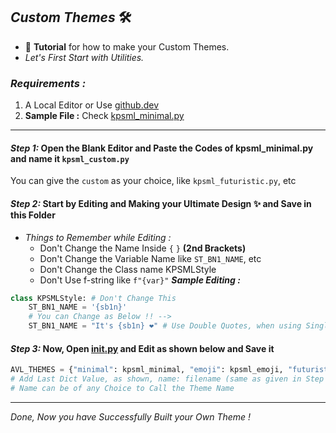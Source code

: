 ## ***Custom Themes*** 🛠

- 🤖 **Tutorial** for how to make your Custom Themes.
- _Let's First Start with Utilities._

### ***Requirements :***
1. A Local Editor or Use [github.dev](https://github.dev)
2. **Sample File :** Check [kpsml_minimal.py](https://github.com/Tamilupdates/KPSML-X/blob/kpsmlx/bot/helper/themes/kpsml_minimal.py)

---

#### ***Step 1:*** Open the Blank Editor and Paste the Codes of kpsml_minimal.py and name it `kpsml_custom.py`
You can give the `custom` as your choice, like `kpsml_futuristic.py`, etc

#### ***Step 2:*** Start by Editing and Making your Ultimate Design ✨️ and Save in this Folder
- _Things to Remember while Editing :_
  - Don't Change the Name Inside `{` `}` **(2nd Brackets)**
  - Don't Change the Variable Name like `ST_BN1_NAME`, etc
  - Don't Change the Class name KPSMLStyle
  - Don't Use f-string like `f"{var}"`
***Sample Editing :***
```python
class KPSMLStyle: # Don't Change This
    ST_BN1_NAME = '{sb1n}'
    # You can Change as Below !! -->
    ST_BN1_NAME = "It's {sb1n} ❤️" # Use Double Quotes, when using Single Quotes Inside
```

#### ***Step 3:*** Now, Open [__init__.py]() and Edit as shown below and Save it
```python
AVL_THEMES = {"minimal": kpsml_minimal, "emoji": kpsml_emoji, "futuristic": kpsml_futuristic} # You can add More ...
# Add Last Dict Value, as shown, name: filename (same as given in Step 1)
# Name can be of any Choice to Call the Theme Name
```
---

_Done, Now you have Successfully Built your Own Theme !_